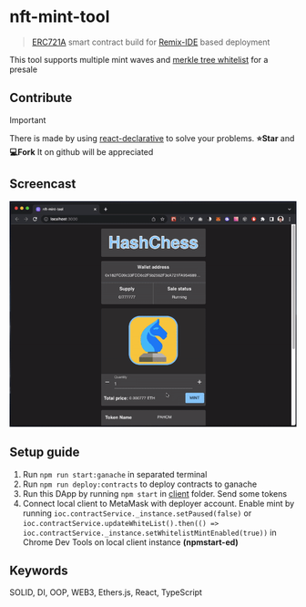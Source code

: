 # nft-mint-tool

> [ERC721A](https://github.com/chiru-labs/ERC721A) smart contract build for [Remix-IDE](https://github.com/ethereum/remix-ide) based deployment

This tool supports multiple mint waves and [merkle tree whitelist](https://medium.com/@ItsCuzzo/using-merkle-trees-for-nft-whitelists-523b58ada3f9) for a presale

## Contribute

> [!IMPORTANT]
> There is made by using [react-declarative](https://github.com/react-declarative/react-declarative) to solve your problems. **⭐Star** and **💻Fork** It on github will be appreciated

## Screencast

![screencast](./docs/screencast.gif)

## Setup guide

1. Run `npm run start:ganache` in separated terminal
2. Run `npm run deploy:contracts` to deploy contracts to ganache
3. Run this DApp by running `npm start` in [client](./packages/client) folder. Send some tokens
4. Connect local client to MetaMask with deployer account. Enable mint by running `ioc.contractService._instance.setPaused(false)` or `ioc.contractService.updateWhiteList().then(() => ioc.contractService._instance.setWhitelistMintEnabled(true))` in Chrome Dev Tools on local client instance **(npmstart-ed)**

## Keywords

SOLID, DI, OOP, WEB3, Ethers.js, React, TypeScript
